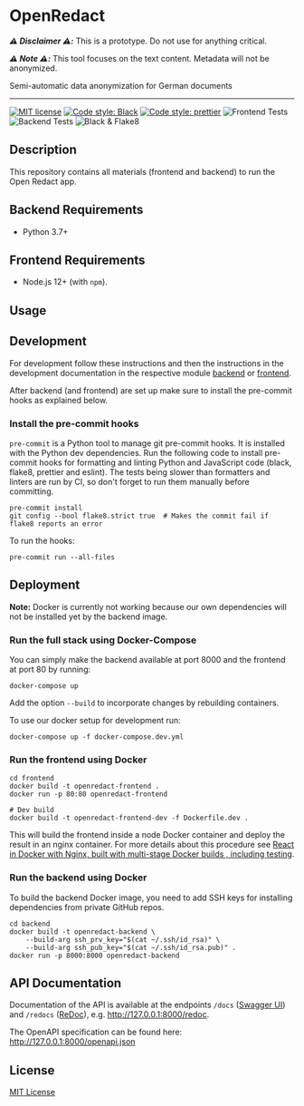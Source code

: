 # OpenRedact

_**:warning: Disclaimer :warning::**_ This is a prototype. Do not use for anything critical.

_**:warning: Note :warning::**_ This tool focuses on the text content. Metadata will not be anonymized.

Semi-automatic data anonymization for German documents

---

<!---[!Tests](https://github.com/openredact/openredact-app/workflows/Tests/badge.svg?branch=master)-->

[![MIT license](https://img.shields.io/badge/license-MIT-brightgreen.svg)](http://opensource.org/licenses/MIT)
[![Code style: Black](https://img.shields.io/badge/code%20style-black-000000.svg?style=flat-square)](https://github.com/ambv/black)
[![Code style: prettier](https://img.shields.io/badge/code_style-prettier-ff69b4.svg?style=flat-square)](https://github.com/prettier/prettier)
![Frontend Tests](https://github.com/openredact/openredact-app/workflows/Frontend%20Tests/badge.svg?branch=master)
![Backend Tests](https://github.com/openredact/openredact-app/workflows/Backend%20Tests/badge.svg?branch=master)
![Black & Flake8](https://github.com/openredact/openredact-app/workflows/Black%20&%20Flake8/badge.svg?branch=master)

## Description

This repository contains all materials (frontend and backend) to run the Open Redact app.

## Backend Requirements

- Python 3.7+

## Frontend Requirements

- Node.js 12+ (with `npm`).

## Usage

## Development

For development follow these instructions and then the instructions in the development documentation in the respective
module [backend](backend/README.md) or [frontend](frontend/README.md).

After backend (and frontend) are set up make sure to install the pre-commit hooks as explained below.

### Install the pre-commit hooks

`pre-commit` is a Python tool to manage git pre-commit hooks. It is installed with the Python dev dependencies.
Run the following code to install pre-commit hooks for formatting and linting Python and JavaScript code
(black, flake8, prettier and eslint). The tests being slower than formatters and linters are run by CI, so don't
forget to run them manually before committing.

```
pre-commit install
git config --bool flake8.strict true  # Makes the commit fail if flake8 reports an error
```

To run the hooks:

```
pre-commit run --all-files
```

## Deployment

**Note:** Docker is currently not working because our own dependencies will not be installed yet by the backend image.

### Run the full stack using Docker-Compose

You can simply make the backend available at port 8000 and the frontend at port 80 by running:

```
docker-compose up
```

Add the option `--build` to incorporate changes by rebuilding containers.

To use our docker setup for development run:

```
docker-compose up -f docker-compose.dev.yml
```

### Run the frontend using Docker

```
cd frontend
docker build -t openredact-frontend .
docker run -p 80:80 openredact-frontend

# Dev build
docker build -t openredact-frontend-dev -f Dockerfile.dev .
```

This will build the frontend inside a node Docker container and deploy the result in an nginx container.
For more details about this procedure see [React in Docker with Nginx, built with multi-stage Docker builds
, including testing](https://medium.com/@tiangolo/react-in-docker-with-nginx-built-with-multi-stage-docker-builds-including-testing-8cc49d6ec305).

### Run the backend using Docker

To build the backend Docker image, you need to add SSH keys for installing dependencies from private GitHub repos.

```
cd backend
docker build -t openredact-backend \
    --build-arg ssh_prv_key="$(cat ~/.ssh/id_rsa)" \
    --build-arg ssh_pub_key="$(cat ~/.ssh/id_rsa.pub)" .
docker run -p 8000:8000 openredact-backend
```

## API Documentation

Documentation of the API is available at the endpoints `/docs` ([Swagger UI](https://swagger.io/tools/swagger-ui/))
and `/redocs` ([ReDoc](https://redocly.github.io/redoc/)), e.g. http://127.0.0.1:8000/redoc.

The OpenAPI specification can be found here: http://127.0.0.1:8000/openapi.json

## License

[MIT License](https://github.com/openredact/openredact-app/blob/master/LICENSE)
